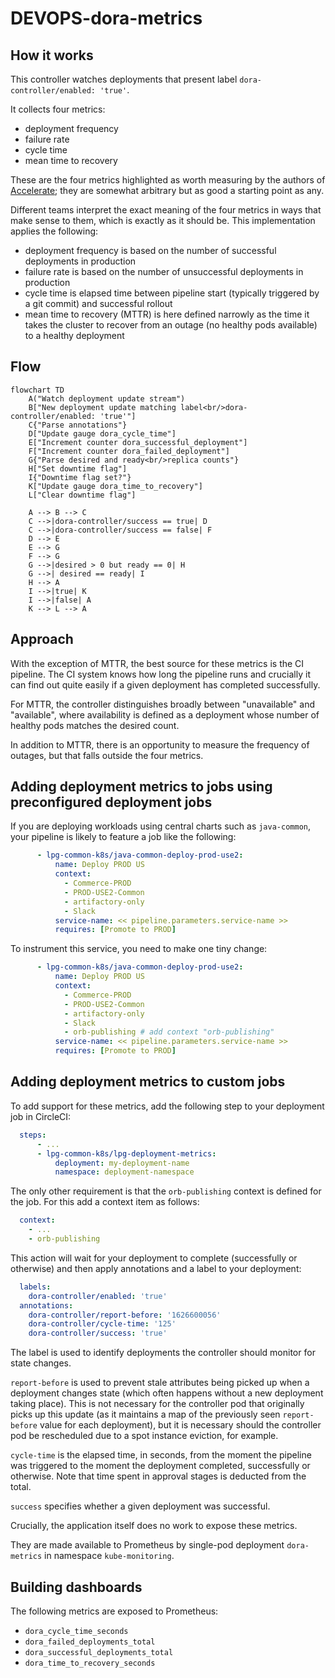 # DEVOPS-dora-metrics

## How it works
This controller watches deployments that present label `dora-controller/enabled: 'true'`.

It collects four metrics:

- deployment frequency
- failure rate
- cycle time
- mean time to recovery

These are the four metrics highlighted as worth measuring by the authors of [Accelerate](https://www.amazon.co.uk/Accelerate-Software-Performing-Technology-Organizations/dp/1942788339); they are somewhat arbitrary but as good a starting point as any.

Different teams interpret the exact meaning of the four metrics in ways that make sense to them, which is exactly as it should be. This implementation applies the following:

- deployment frequency is based on the number of successful deployments in production
- failure rate is based on the number of unsuccessful deployments in production
- cycle time is elapsed time between pipeline start (typically triggered by a git commit) and successful rollout
- mean time to recovery (MTTR) is here defined narrowly as the time it takes the cluster to recover from an outage (no healthy pods available) to a healthy deployment

## Flow
```mermaid
flowchart TD
    A("Watch deployment update stream")
    B["New deployment update matching label<br/>dora-controller/enabled: 'true'"]
    C{"Parse annotations"}
    D["Update gauge dora_cycle_time"]
    E["Increment counter dora_successful_deployment"]
    F["Increment counter dora_failed_deployment"]
    G{"Parse desired and ready<br/>replica counts"}
    H["Set downtime flag"]
    I{"Downtime flag set?"}
    K["Update gauge dora_time_to_recovery"]
    L["Clear downtime flag"]

    A --> B --> C
    C -->|dora-controller/success == true| D
    C -->|dora-controller/success == false| F
    D --> E
    E --> G
    F --> G
    G -->|desired > 0 but ready == 0| H
    G -->| desired == ready| I
    H --> A
    I -->|true| K
    I -->|false| A
    K --> L --> A
```

## Approach
With the exception of MTTR, the best source for these metrics is the CI pipeline. The CI system knows how long the pipeline runs and crucially it can find out quite easily if a given deployment has completed successfully.

For MTTR, the controller distinguishes broadly between "unavailable" and "available", where availability is defined as a deployment whose number of healthy pods matches the desired count.

In addition to MTTR, there is an opportunity to measure the frequency of outages, but that falls outside the four metrics.

## Adding deployment metrics to jobs using preconfigured deployment jobs
If you are deploying workloads using central charts such as `java-common`, your pipeline is likely to feature a job like the following:
```yaml
      - lpg-common-k8s/java-common-deploy-prod-use2:
          name: Deploy PROD US
          context:
            - Commerce-PROD
            - PROD-USE2-Common
            - artifactory-only
            - Slack
          service-name: << pipeline.parameters.service-name >>
          requires: [Promote to PROD]
```

To instrument this service, you need to make one tiny change:

```yaml
      - lpg-common-k8s/java-common-deploy-prod-use2:
          name: Deploy PROD US
          context:
            - Commerce-PROD
            - PROD-USE2-Common
            - artifactory-only
            - Slack
            - orb-publishing # add context "orb-publishing"
          service-name: << pipeline.parameters.service-name >>
          requires: [Promote to PROD]
```

## Adding deployment metrics to custom jobs
To add support for these metrics, add the following step to your deployment job in CircleCI:

```yaml
  steps:
      - ...
      - lpg-common-k8s/lpg-deployment-metrics:
          deployment: my-deployment-name
          namespace: deployment-namespace
```

The only other requirement is that the `orb-publishing` context is defined for the job. For this add a context item as follows:

```yaml
  context:
    - ...
    - orb-publishing
```

This action will wait for your deployment to complete (successfully or otherwise) and then apply annotations and a label to your deployment:

```yaml
  labels:
    dora-controller/enabled: 'true'
  annotations:
    dora-controller/report-before: '1626600056'
    dora-controller/cycle-time: '125'
    dora-controller/success: 'true'
```

The label is used to identify deployments the controller should monitor for state changes.

`report-before` is used to prevent stale attributes being picked up when a deployment changes state (which often happens without a new deployment taking place). This is not necessary for the controller pod that originally picks up this update (as it maintains a map of the previously seen `report-before` value for each deployment), but it is necessary should the controller pod be rescheduled due to a spot instance eviction, for example.

`cycle-time` is the elapsed time, in seconds, from the moment the pipeline was triggered to the moment the deployment completed, successfully or otherwise. Note that time spent in approval stages is deducted from the total.

`success` specifies whether a given deployment was successful.

Crucially, the application itself does no work to expose these metrics.

They are made available to Prometheus by single-pod deployment `dora-metrics` in namespace `kube-monitoring`.

## Building dashboards
The following metrics are exposed to Prometheus:

- `dora_cycle_time_seconds`
- `dora_failed_deployments_total`
- `dora_successful_deployments_total`
- `dora_time_to_recovery_seconds`

